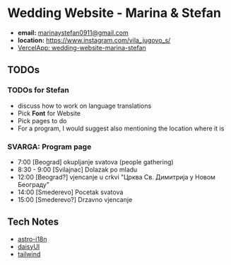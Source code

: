 # Wedding Website - Marina & Stefan

- **email:** marinaystefan0911@gmail.com
- **location:** https://www.instagram.com/vila_jugovo_s/
- [VercelApp: wedding-website-marina-stefan](https://vercel.com/svarozics-projects/wedding-website-marina-stefan)

## TODOs

### TODOs for Stefan

- discuss how to work on language translations
- Pick **Font** for Website
- Pick pages to do
- For a program, I would suggest also mentioning the location where it is

### SVARGA: Program page

- 7:00 [Beograd] okupljanje svatova (people gathering)
- 8:30 - 9:00 [Svilajnac] Dolazak po mladu
- 12:00 [Beograd?] vjencanje u crkvi "Црква Св. Димитрија у Новом Београду"
- 14:00 [Smederevo] Pocetak svatova
- 15:00 [Smederevo?] Drzavno vjencanje

## Tech Notes

- [astro-i18n](https://github.com/alexandre-fernandez/astro-i18nÏ)
- [daisyUI](https://daisyui.com/)
- [tailwind](https://tailwindcss.com/)
